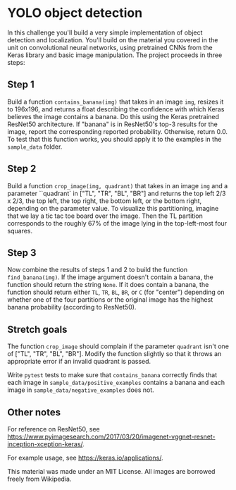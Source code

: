 # YOLO object detection

In this challenge you'll build a very simple implementation of object detection and localization. You'll build on the material you covered in the unit on convolutional neural networks, using pretrained CNNs from the Keras library and basic image manipulation. The project proceeds in three steps:

## Step 1

Build a function `contains_banana(img)` that takes in an image `img`, resizes it to 196x196, and returns a float describing the confidence with which Keras believes the image contains a banana. Do this using the Keras pretrained ResNet50 architecture. If "banana" is in ResNet50's top-3 results for the image, report the corresponding reported probability. Otherwise, return 0.0. To test that this function works, you should apply it to the examples in the `sample_data` folder.


## Step 2

Build a function `crop_image(img, quadrant)` that takes in an image `img` and a parameter ``quadrant` in ["TL", "TR", "BL", "BR"] and returns the top left 2/3 x 2/3, the top left, the top right, the bottom left, or the bottom right, depending on the parameter value. To visualize this partitioning, imagine that we lay a tic tac toe board over the image. Then the TL partition corresponds to the roughly 67% of the image lying in the top-left-most four squares.

## Step 3

Now combine the results of steps 1 and 2 to build the function `find_banana(img)`. If the image argument doesn't contain a banana, the function should return the string `None`. If it does contain a banana, the function should return either `TL`, `TR`, `BL`, `BR`, or `C` (for "center") depending on whether one of the four partitions or the original image has the highest banana probability (according to ResNet50).

## Stretch goals

The function `crop_image` should complain if the parameter `quadrant` isn't one of ["TL", "TR", "BL", "BR"]. Modify the function slightly so that it throws an appropriate error if an invalid quadrant is passed.

Write `pytest` tests to make sure that `contains_banana` correctly finds that each image in `sample_data/positive_examples` contains a banana and each image in `sample_data/negative_examples` does not.

## Other notes

For reference on ResNet50, see https://www.pyimagesearch.com/2017/03/20/imagenet-vggnet-resnet-inception-xception-keras/. 

For example usage, see https://keras.io/applications/.

This material was made under an MIT License. All images are borrowed freely from Wikipedia.